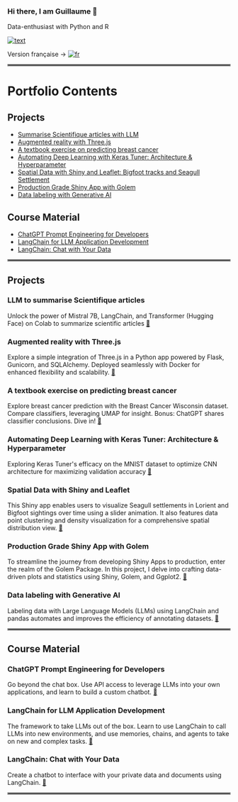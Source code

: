 ### Hi there, I am Guillaume 👋
Data-enthusiast with Python and R

[![text](https://img.shields.io/badge/LinkedIn-0077B5?style=for-the-badge&logo=linkedin&logoColor=white)](https://www.linkedin.com/in/guillaumejeffroy/)


Version française -> [![fr](https://img.shields.io/badge/lang-fr-red.svg)](https://github.com/Gjeffroy/gjeffroy/blob/main/README_fr.md)
<hr style="border:2px solid gray">

# Portfolio Contents
## Projects
* [Summarise Scientifique articles with LLM](#llm-summarise-scientifique-articles)
* [Augmented reality with Three.js](#augmented-reality-with-threejs)
* [A textbook exercise on predicting breast cancer](#a-textbook-exercise-on-predicting-breast-cancer)
* [Automating Deep Learning with Keras Tuner: Architecture & Hyperparameter](#automating-deep-learning-with-keras-tuner-architecture-and-hyperparameter)
* [Spatial Data with Shiny and Leaflet: Bigfoot tracks and Seagull Settlement](#spatial-data-with-shiny-and-leaflet)
* [Production Grade Shiny App with Golem](#production-grade-shiny-app-with-golem)
* [Data labeling with Generative AI](#data-labeling-with-generative-ai)

## Course Material
* [ChatGPT Prompt Engineering for Developers](#chatgpt-prompt-engineering-for-developers)
* [LangChain for LLM Application Development](#langchain-for-llm-application-development)
* [LangChain: Chat with Your Data](#langchain-chat-with-your-data)

<hr style="border:2px solid gray"> 

## Projects 
### LLM to summarise Scientifique articles 
Unlock the power of Mistral 7B, LangChain, and Transformer (Hugging Face) on Colab to summarize scientific articles  [🔗](https://github.com/Gjeffroy/Mistral7b_scientific_article)

### Augmented reality with Three.js 
Explore a simple integration of Three.js in a Python app powered by Flask, Gunicorn, and SQLAlchemy. Deployed seamlessly with Docker for enhanced flexibility and scalability.  [🔗](https://github.com/Gjeffroy/AR_with_threejs)

### A textbook exercise on predicting breast cancer
Explore breast cancer prediction with the Breast Cancer Wisconsin dataset. Compare classifiers, leveraging UMAP for insight. Bonus: ChatGPT shares classifier conclusions. Dive in!   [🔗](https://github.com/Gjeffroy/breast_cancer_classification)

### Automating Deep Learning with Keras Tuner: Architecture & Hyperparameter
Exploring Keras Tuner's efficacy on the MNIST dataset to optimize CNN architecture for maximizing validation accuracy   [🔗](https://github.com/Gjeffroy/hyperparam_autotuning_keras/tree/main)

### Spatial Data with Shiny and Leaflet
This Shiny app enables users to visualize Seagull settlements in Lorient and Bigfoot sightings over time using a slider animation. It also features data point clustering and density visualization for a comprehensive spatial distribution view.  [🔗](https://github.com/Gjeffroy/leaflet_viewer_shiny/tree/main)

### Production Grade Shiny App with Golem
To streamline the journey from developing Shiny Apps to production, enter the realm of the Golem Package. In this project, I delve into crafting data-driven plots and statistics using Shiny, Golem, and Ggplot2.  [🔗](https://github.com/Gjeffroy/shiny-production-golem)

### Data labeling with Generative AI
Labeling data with Large Language Models (LLMs) using LangChain and pandas automates and improves the efficiency of annotating datasets. [🔗](https://github.com/Gjeffroy/labelling_data_with_llm/tree/main)

<hr style="border:2px solid gray">

## Course Material

### ChatGPT Prompt Engineering for Developers
Go beyond the chat box. Use API access to leverage LLMs into your own applications, and learn to build a custom chatbot.  [🔗](https://github.com/Gjeffroy/chatgpt-prompt-engineering-for-developers)

### LangChain for LLM Application Development
The framework to take LLMs out of the box. Learn to use LangChain to call LLMs into new environments, and use memories, chains, and agents to take on new and complex tasks.  [🔗](https://github.com/Gjeffroy/langchain-for-llm-application-development)

### LangChain: Chat with Your Data
Create a chatbot to interface with your private data and documents using LangChain.  [🔗](https://github.com/Gjeffroy/langchain-chat-with-your-data)


<hr style="border:2px solid gray">

<!--
**Gjeffroy/gjeffroy** is a ✨ _special_ ✨ repository because its `README.md` (this file) appears on your GitHub profile.

Here are some ideas to get you started:

- 🔭 I’m currently working on ...
- 🌱 I’m currently learning ...
- 👯 I’m looking to collaborate on ...
- 🤔 I’m looking for help with ...
- 💬 Ask me about ...
- 📫 How to reach me: ...
- 😄 Pronouns: ...
- ⚡ Fun fact: ...
-->
